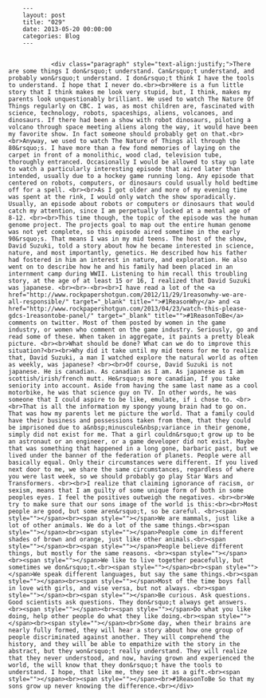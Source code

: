 
        ---
        layout: post
        title: "029"
        date: 2013-05-20 00:00:00 
        categories: Blog
        ---

        
				<div class="paragraph" style="text-align:justify;">There are some things I don&rsquo;t understand. Can&rsquo;t understand, and probably won&rsquo;t understand. I don&rsquo;t think I have the tools to understand. I hope that I never do.<br><br>Here is a fun little story that I think makes me look very stupid, but, I think, makes my parents look unquestionably brilliant. We used to watch The Nature Of Things regularly on CBC. I was, as most children are, fascinated with science, technology, robots, spaceships, aliens, volcanoes, and dinosaurs. If there had been a show with robot dinosaurs, piloting a volcano through space meeting aliens along the way, it would have been my favorite show. In fact someone should probably get on that.<br><br>Anyway, we used to watch The Nature of Things all through the 80&rsquo;s. I have more than a few fond memories of laying on the carpet in front of a monolithic, wood clad, television tube, thoroughly entranced. Occasionally I would be allowed to stay up late to watch a particularly interesting episode that aired later than intended, usually due to a hockey game running long. Any episode that centered on robots, computers, or dinosaurs could usually hold bedtime off for a spell. <br><br>As I got older and more of my evening time was spent at the rink, I would only watch the show sporadically. Usually, an episode about robots or computers or dinosaurs that would catch my attention, since I am perpetually locked at a mental age of 8-12. <br><br>This time though, the topic of the episode was the human genome project. The projects goal to map out the entire human genome was not yet complete, so this episode aired sometime in the early 90&rsquo;s. That means I was in my mid teens. The host of the show, David Suzuki, told a story about how he became interested in science, nature, and most importantly, genetics. He described how his father had fostered in him an interest in nature, and exploration. He also went on to describe how he and his family had been placed in an internment camp during WWII. Listening to him recall this troubling story, at the age of at least 15 or 16, I realized that David Suzuki was japanese. <br><br>-<br><br>I have read a lot of the <a href="http://www.rockpapershotgun.com/2012/11/29/1reasonwhy-we-are-all-responsible/" target="_blank" title="">#1ReasonWhy</a> and <a href="http://www.rockpapershotgun.com/2013/04/23/watch-this-please-gdcs-1reasontobe-panel/" target="_blank" title="">#1ReasonToBe</a> comments on twitter. Most of them posted by women in the game industry, or women who comment on the game industry. Seriously, go and read some of these. When taken in aggregate, it paints a pretty bleak picture. <br><br>What should be done? What can we do to improve this situation?<br><br>Why did it take until my mid teens for me to realize that, David Suzuki, a man I watched explore the natural world as often as weekly, was japanese? <br><br>Of course, David Suzuki is not japanese. He is canadian. As canadian as I am. As japanese as I am scottish/irish/french mutt. He&rsquo;s more canadian, If you take seniority into account. Aside from having the same last name as a cool motorbike, he was that science guy on TV. In other words, he was someone that I could aspire to be like, emulate, if i chose to. <br><br>That is all the information my spongy young brain had to go on. That was how my parents let me picture the world. That a family could have their business and possessions taken from them, that they could be imprisoned due to a&nbsp;minuscule&nbsp;variance in their genome, simply did not exist for me. That a girl couldn&rsquo;t grow up to be an astronaut or an engineer, or a game developer did not exist. Maybe that was something that happened in a long gone, barbaric past, but we lived under the banner of the federation of planets. People were all basically equal. Only their circumstances were different. If you lived next door to me, we share the same circumstances, regardless of where you were last week, so we should probably go play Star Wars and Transformers. <br><br>I realize that claiming ignorance of racism, or sexism, means that I am guilty of some unique form of both in some peoples eyes. I feel the positives outweigh the negatives. <br><br>We try to make sure that our sons image of the world is this:<br><br>Most people are good, but some aren&rsquo;t, so be careful. <br><span style=""></span><br><span style=""></span>We are mammals, just like a lot of other animals. We do a lot of the same things.<br><span style=""></span><br><span style=""></span>People come in different shades of brown and orange, just like other animals.<br><span style=""></span><br><span style=""></span>People believe different things, but mostly for the same reasons. <br><span style=""></span><br><span style=""></span>We like to live together peacefully, but sometimes we don&rsquo;t.<br><span style=""></span><br><span style=""></span>We speak different languages, but say the same things.<br><span style=""></span><br><span style=""></span>Most of the time boys fall in love with girls, and vise versa, but not always. <br><span style=""></span><br><span style=""></span>Be curious. Ask questions. Good scientists ask questions. They don&rsquo;t always get answers.<br><span style=""></span><br><span style=""></span>Do what you like doing, help other people do what they like doing.<br><span style=""></span><br><span style=""></span><br>Some day, when their brains are nearly fully formed, they will hear a story about how one group of people discriminated against another. They will comprehend the history, and they will be able to empathize with the story in the abstract, but they won&rsquo;t really understand. They will realize that they never understood, and now, having grown and experienced the world, the will know that they don&rsquo;t have the tools to understand. I hope, that like me, they see it as a gift.<br><span style=""></span><br><span style=""></span><br>#1ReasonToBe So that my sons grow up never knowing the difference.<br></div>

		
        